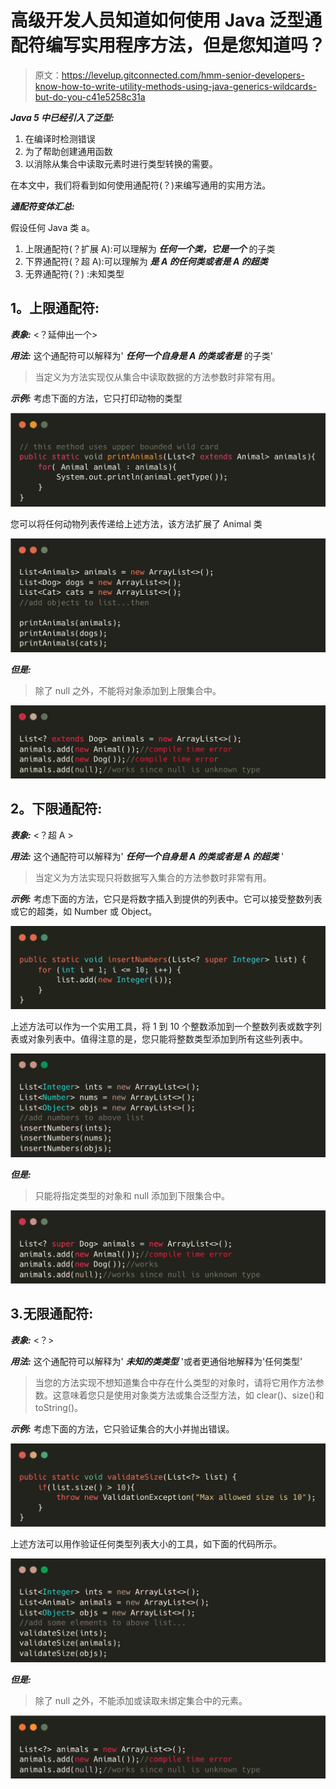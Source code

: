# 高级开发人员知道如何使用 Java 泛型通配符编写实用程序方法，但是您知道吗？

> 原文：<https://levelup.gitconnected.com/hmm-senior-developers-know-how-to-write-utility-methods-using-java-generics-wildcards-but-do-you-c41e5258c31a>

***Java 5 中已经引入了泛型:***

1.  在编译时检测错误
2.  为了帮助创建通用函数
3.  以消除从集合中读取元素时进行类型转换的需要。

在本文中，我们将看到如何使用通配符(？)来编写通用的实用方法。

***通配符变体汇总:***

假设任何 Java 类 a。

1.  上限通配符(？扩展 A):可以理解为 ***任何一个类，它是一个*** 的子类
2.  下界通配符(？超 A):可以理解为 ***是 A 的任何类或者是 A 的超类***
3.  无界通配符(？) :未知类型

## **1。上限通配符:**

***表象:*** <？延伸出一个>

***用法:*** 这个通配符可以解释为' ***任何一个自身是 A 的类或者是*** 的子类'

> 当定义为方法实现仅从集合中读取数据的方法参数时非常有用。

***示例:*** 考虑下面的方法，它只打印动物的类型

![](img/843e4a1cb2dbb08be41eae3b3a131c07.png)

您可以将任何动物列表传递给上述方法，该方法扩展了 Animal 类

![](img/d9239a8bb90102388e36ed12b8d9fd6b.png)

***但是:***

> 除了 null 之外，不能将对象添加到上限集合中。

![](img/4fa20e9468c277f82b1c32b74ac795fd.png)

## **2。下限通配符:**

***表象:*** <？超 A >

***用法:*** 这个通配符可以解释为' ***任何一个自身是 A 的类或者是 A 的超类*** '

> 当定义为方法实现只将数据写入集合的方法参数时非常有用。

***示例:*** 考虑下面的方法，它只是将数字插入到提供的列表中。它可以接受整数列表或它的超类，如 Number 或 Object。

![](img/881eb53de5c59291faf74278f83e952a.png)

上述方法可以作为一个实用工具，将 1 到 10 个整数添加到一个整数列表或数字列表或对象列表中。值得注意的是，您只能将整数类型添加到所有这些列表中。

![](img/828d1c538c8a0b340d536c1b2991c302.png)

***但是:***

> 只能将指定类型的对象和 null 添加到下限集合中。

![](img/62865cf4f37b5910df0c961c0768b9d3.png)

## 3.无限通配符:

***表象:*** <？>

***用法:*** 这个通配符可以解释为' ***未知的类类型*** '或者更通俗地解释为'任何类型'

> 当您的方法实现不想知道集合中存在什么类型的对象时，请将它用作方法参数。这意味着您只是使用对象类方法或集合泛型方法，如 clear()、size()和 toString()。

***示例:*** 考虑下面的方法，它只验证集合的大小并抛出错误。

![](img/0ea238b9beab0e9f6ce0afdcce9c7781.png)

上述方法可以用作验证任何类型列表大小的工具，如下面的代码所示。

![](img/8825758c6c1ee17ab62ea329ee31ea16.png)

***但是:***

> 除了 null 之外，不能添加或读取未绑定集合中的元素。

![](img/094eb332d230d16075832d0c4d97ec37.png)